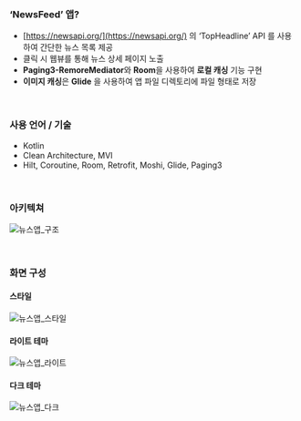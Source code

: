 ### ‘NewsFeed’ 앱?

- [https://newsapi.org/](https://newsapi.org/) 의 ‘TopHeadline’ API 를 사용하여 간단한 뉴스 목록 제공
- 클릭 시 웹뷰를 통해 뉴스 상세 페이지 노출
- **Paging3-RemoreMediator**와 **Room**을 사용하여 **로컬 캐싱** 기능 구현
- **이미지 캐싱**은 **Glide** 을 사용하여 앱 파일 디렉토리에 파일 형태로 저장
</br>

### 사용 언어 / 기술

- Kotlin
- Clean Architecture, MVI
- Hilt, Coroutine, Room, Retrofit, Moshi, Glide, Paging3
</br>

### 아키텍쳐
![뉴스앱_구조](https://github.com/user-attachments/assets/b56a87d2-a281-4f79-986a-5ebe69231010) 

</br>

### 화면 구성
#### 스타일
![뉴스앱_스타일](https://github.com/user-attachments/assets/f806baba-c00a-4fc2-b669-a1f40cbf61bf)
#### 라이트 테마
![뉴스앱_라이트](https://github.com/user-attachments/assets/da365bb0-b228-4e0f-85ab-11c96b32c6a0)
#### 다크 테마
![뉴스앱_다크](https://github.com/user-attachments/assets/c93fedcd-9288-4aca-af72-8460944f6778)
